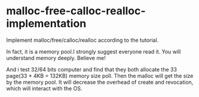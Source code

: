 # malloc-free-calloc-realloc-implementation
Implement malloc/free/calloc/realloc according to the tutorial.

In fact, it is a memory pool.I strongly suggest everyone read it.
You will understand memory deeply.
Believe me!

And i test 32/64 bits computer and find that they both allocate the 33 page(33 * 4KB = 132KB) memory size poll.
Then the malloc will get the size by the memory pool.
It will decrease the overhead of create and revocation, which will interact with the OS.
